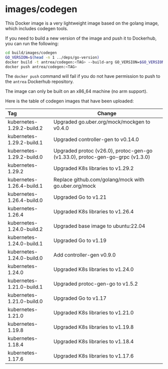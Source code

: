 # images/codegen

This Docker image is a very lightweight image based on the golang image, which
includes codegen tools.

If you need to build a new version of the image and push it to Dockerhub, you
can run the following:

```bash
cd build/images/codegen
GO_VERSION=$(head -n 1 ../deps/go-version)
docker build -t antrea/codegen:<TAG> --build-arg GO_VERSION=$GO_VERSION .
docker push antrea/codegen:<TAG>
```

The `docker push` command will fail if you do not have permission to push to the
`antrea` Dockerhub repository.

The image can only be built on an x86_64 machine (no arm support).

Here is the table of codegen images that have been uploaded:

| Tag                       | Change                                                                        |
| :------------------------ | ----------------------------------------------------------------------------- |
| kubernetes-1.29.2-build.2 | Upgraded go.uber.org/mock/mockgen to v0.4.0                                   |
| kubernetes-1.29.2-build.1 | Upgraded controller-gen to v0.14.0                                            |
| kubernetes-1.29.2-build.0 | Upgraded protoc (v26.0), protoc-gen-go (v1.33.0), protoc-gen-go-grpc (v1.3.0) |
| kubernetes-1.29.2         | Upgraded K8s libraries to v1.29.2                                             |
| kubernetes-1.26.4-build.1 | Replace github.com/golang/mock with go.uber.org/mock                          |
| kubernetes-1.26.4-build.0 | Upgraded Go to v1.21                                                          |
| kubernetes-1.26.4         | Upgraded K8s libraries to v1.26.4                                             |
| kubernetes-1.24.0-build.2 | Upgraded base image to ubuntu:22.04                                           |
| kubernetes-1.24.0-build.1 | Upgraded Go to v1.19                                                          |
| kubernetes-1.24.0-build.0 | Add controller-gen v0.9.0                                                     |
| kubernetes-1.24.0         | Upgraded K8s libraries to v1.24.0                                             |
| kubernetes-1.21.0-build.1 | Upgraded protoc-gen-go to v1.5.2                                              |
| kubernetes-1.21.0-build.0 | Upgraded Go to v1.17                                                          |
| kubernetes-1.21.0         | Upgraded K8s libraries to v1.21.0                                             |
| kubernetes-1.19.8         | Upgraded K8s libraries to v1.19.8                                             |
| kubernetes-1.18.4         | Upgraded K8s libraries to v1.18.4                                             |
| kubernetes-1.17.6         | Upgraded K8s libraries to v1.17.6                                             |
